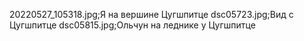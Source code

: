 20220527_105318.jpg;Я на вершине Цугшпитце
dsc05723.jpg;Вид с Цугшпитце
dsc05815.jpg;Ольчун на леднике у Цугшпитце
